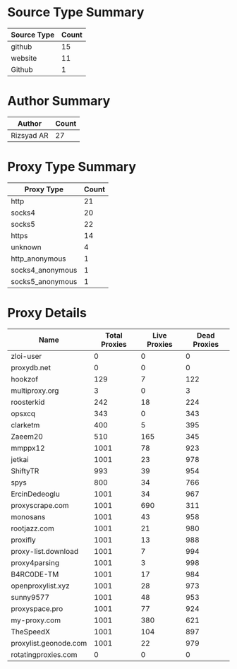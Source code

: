 # Source Type Summary

| Source Type | Count |
|-------------|-------|
| github | 15 |
| website | 11 |
| Github | 1 |


# Author Summary

| Author | Count |
|--------|-------|
| Rizsyad AR | 27 |


# Proxy Type Summary

| Proxy Type | Count |
|------------|-------|
| http | 21 |
| socks4 | 20 |
| socks5 | 22 |
| https | 14 |
| unknown | 4 |
| http_anonymous | 1 |
| socks4_anonymous | 1 |
| socks5_anonymous | 1 |


# Proxy Details

| Name | Total Proxies | Live Proxies | Dead Proxies |
|------|---------------|--------------|---------------|
| zloi-user | 0 | 0 | 0 |
| proxydb.net | 0 | 0 | 0 |
| hookzof | 129 | 7 | 122 |
| multiproxy.org | 3 | 0 | 3 |
| roosterkid | 242 | 18 | 224 |
| opsxcq | 343 | 0 | 343 |
| clarketm | 400 | 5 | 395 |
| Zaeem20 | 510 | 165 | 345 |
| mmppx12 | 1001 | 78 | 923 |
| jetkai | 1001 | 23 | 978 |
| ShiftyTR | 993 | 39 | 954 |
| spys | 800 | 34 | 766 |
| ErcinDedeoglu | 1001 | 34 | 967 |
| proxyscrape.com | 1001 | 690 | 311 |
| monosans | 1001 | 43 | 958 |
| rootjazz.com | 1001 | 21 | 980 |
| proxifly | 1001 | 13 | 988 |
| proxy-list.download | 1001 | 7 | 994 |
| proxy4parsing | 1001 | 3 | 998 |
| B4RC0DE-TM | 1001 | 17 | 984 |
| openproxylist.xyz | 1001 | 28 | 973 |
| sunny9577 | 1001 | 48 | 953 |
| proxyspace.pro | 1001 | 77 | 924 |
| my-proxy.com | 1001 | 380 | 621 |
| TheSpeedX | 1001 | 104 | 897 |
| proxylist.geonode.com | 1001 | 22 | 979 |
| rotatingproxies.com | 0 | 0 | 0 |
